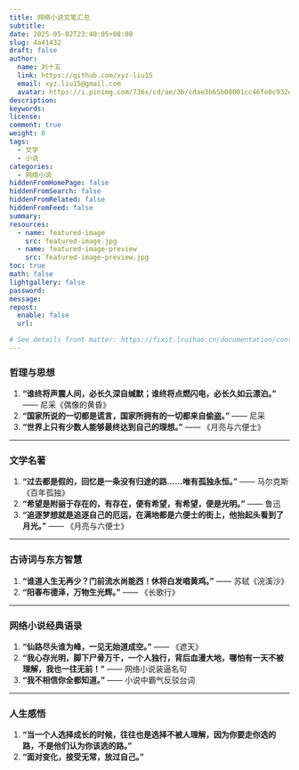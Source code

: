 ```yaml
---
title: 网络小说文笔汇总
subtitle:
date: 2025-05-02T23:40:05+08:00
slug: 4a41432
draft: false
author:
  name: 刘十五
  link: https://github.com/xyz-liu15
  email: xyz.liu15@gmail.com
  avatar: https://i.pinimg.com/736x/cd/ae/3b/cdae3b65b08001cc46fe0c932e786ea1.jpg
description:
keywords:
license:
comment: true
weight: 0
tags:
  - 文学
  - 小说
categories:
  - 网络小说
hiddenFromHomePage: false
hiddenFromSearch: false
hiddenFromRelated: false
hiddenFromFeed: false
summary:
resources:
  - name: featured-image
    src: featured-image.jpg
  - name: featured-image-preview
    src: featured-image-preview.jpg
toc: true
math: false
lightgallery: false
password:
message:
repost:
  enable: false
  url:

# See details front matter: https://fixit.lruihao.cn/documentation/content-management/introduction/#front-matter
---
```


<!--more-->

### **哲理与思想**
1. **“谁终将声震人间，必长久深自缄默；谁终将点燃闪电，必长久如云漂泊。”** —— 尼采《偶像的黄昏》  
2. **“国家所说的一切都是谎言，国家所拥有的一切都来自偷盗。”** —— 尼采  
3. **“世界上只有少数人能够最终达到自己的理想。”** —— 《月亮与六便士》  

---

### **文学名著**
1. **“过去都是假的，回忆是一条没有归途的路……唯有孤独永恒。”** —— 马尔克斯《百年孤独》  
2. **“希望是附丽于存在的，有存在，便有希望，有希望，便是光明。”** —— 鲁迅  
3. **“追逐梦想就是追逐自己的厄运，在满地都是六便士的街上，他抬起头看到了月光。”** —— 《月亮与六便士》  

---

### **古诗词与东方智慧**
1. **“谁道人生无再少？门前流水尚能西！休将白发唱黄鸡。”** —— 苏轼《浣溪沙》  
2. **“阳春布德泽，万物生光辉。”** —— 《长歌行》  

---

### **网络小说经典语录**
1. **“仙路尽头谁为峰，一见无始道成空。”** —— 《遮天》  
2. **“我心存光明，脚下尸骨万千，一个人独行，背后血漫大地，哪怕有一天不被理解，我也一往无前！”** —— 网络小说装逼名句  
3. **“我不相信你全都知道。”** —— 小说中霸气反驳台词  

---

### **人生感悟**
1. **“当一个人选择成长的时候，往往也是选择不被人理解，因为你要走你选的路，不是他们认为你该选的路。”**   
2. **“面对变化，接受无常，放过自己。”**   

